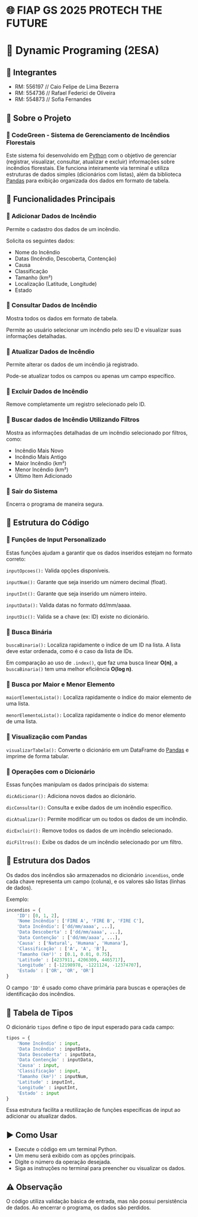 # **🌐 FIAP GS 2025 PROTECH THE FUTURE**

# 🐍 Dynamic Programing (2ESA)

## 👥 Integrantes
- RM: 556197 // Caio Felipe de Lima Bezerra
- RM: 554736 // Rafael Federici de Oliveira
- RM: 554873 // Sofia Fernandes

## 📕 Sobre o Projeto

### 🍃 CodeGreen - Sistema de Gerenciamento de Incêndios Florestais

Este sistema foi desenvolvido em [Python](https://www.python.org/doc/) com o objetivo de gerenciar (registrar, visualizar, consultar, atualizar e excluir) informações sobre incêndios florestais. Ele funciona inteiramente via terminal e utiliza estruturas de dados simples (dicionários com listas), além da biblioteca [Pandas](https://pandas.pydata.org/) para exibição organizada dos dados em formato de tabela.

## 🧩 Funcionalidades Principais

### 🔸 Adicionar Dados de Incêndio

Permite o cadastro dos dados de um incêndio.

Solicita os seguintes dados:

- Nome do Incêndio
- Datas (Incêndio, Descoberta, Contenção)
- Causa
- Classificação
- Tamanho (km²)
- Localização (Latitude, Longitude)
- Estado

### 🔸 Consultar Dados de Incêndio

Mostra todos os dados em formato de tabela.

Permite ao usuário selecionar um incêndio pelo seu ID e visualizar suas informações detalhadas.

### 🔸 Atualizar Dados de Incêndio

Permite alterar os dados de um incêndio já registrado.

Pode-se atualizar todos os campos ou apenas um campo específico.

### 🔸 Excluir Dados de Incêndio

Remove completamente um registro selecionado pelo ID.

### 🔸 Buscar dados de Incêndio Utilizando Filtros

Mostra as informações detalhadas de um incêndio selecionado por filtros, como:

- Incêndio Mais Novo
- Incêndio Mais Antigo
- Maior Incêndio (km²)
- Menor Incêndio (km²)
- Último Item Adicionado

### 🔸 Sair do Sistema

Encerra o programa de maneira segura.

## 🧠 Estrutura do Código

### 🔹 Funções de Input Personalizado

Estas funções ajudam a garantir que os dados inseridos estejam no formato correto:

``` inputOpcoes(): ``` Valida opções disponíveis.

``` inputNum(): ``` Garante que seja inserido um número decimal (float).

``` inputInt(): ``` Garante que seja inserido um número inteiro.

``` inputData(): ``` Valida datas no formato dd/mm/aaaa.

``` inputDic(): ``` Valida se a chave (ex: ID) existe no dicionário.

### 🔹 Busca Binária

``` buscaBinaria(): ``` Localiza rapidamente o índice de um ID na lista. A lista deve estar ordenada, como é o caso da lista de IDs.

Em comparação ao uso de ``` .index() ```, que faz uma busca linear **O(n)**, a ``` buscaBinaria() ``` tem uma melhor eficiência **O(log n)**.

### 🔹 Busca por Maior e Menor Elemento

``` maiorElementoLista(): ``` Localiza rapidamente o índice do maior elemento de uma lista.

``` menorElementoLista(): ``` Localiza rapidamente o índice do menor elemento de uma lista.

### 🔹 Visualização com Pandas

``` visualizarTabela(): ``` Converte o dicionário em um DataFrame do [Pandas](https://pandas.pydata.org/) e imprime de forma tabular.

### 🔹 Operações com o Dicionário

Essas funções manipulam os dados principais do sistema:

``` dicAdicionar(): ``` Adiciona novos dados ao dicionário.

``` dicConsultar(): ``` Consulta e exibe dados de um incêndio específico.

``` dicAtualizar(): ``` Permite modificar um ou todos os dados de um incêndio.

``` dicExcluir(): ``` Remove todos os dados de um incêndio selecionado.

``` dicFiltros(): ``` Exibe os dados de um incêndio selecionado por um filtro.

## 🎲 Estrutura dos Dados

Os dados dos incêndios são armazenados no dicionário ``` incendios ```, onde cada chave representa um campo (coluna), e os valores são listas (linhas de dados).

Exemplo:

``` python
incendios = {
    'ID': [0, 1, 2],
    'Nome Incêndio': ['FIRE A', 'FIRE B', 'FIRE C'],
    'Data Incêndio': ['dd/mm/aaaa', ...],
    'Data Descoberta' : ['dd/mm/aaaa', ...],
    'Data Contenção' : ['dd/mm/aaaa', ...],
    'Causa' : ['Natural', 'Humana', 'Humana'],
    'Classificação' : ['A', 'A', 'B'],
    'Tamanho (km²)' : [0.1, 0.01, 0.75],
    'Latitude' : [4237911, 4206309, 4465717],
    'Longitude' : [-12198978, -1221124, -12374707],
    'Estado' : ['OR', 'OR', 'OR']
}
```

O campo ``` 'ID' ``` é usado como chave primária para buscas e operações de identificação dos incêndios.

## 📌 Tabela de Tipos

O dicionário ``` tipos ``` define o tipo de input esperado para cada campo:

``` python
tipos = {
    'Nome Incêndio' : input,
    'Data Incêndio' : inputData,
    'Data Descoberta' : inputData,
    'Data Contenção' : inputData,
    'Causa' : input,
    'Classificação' : input,
    'Tamanho (km²)' : inputNum,
    'Latitude' : inputInt,
    'Longitude' : inputInt,
    'Estado' : input
}
```

Essa estrutura facilita a reutilização de funções específicas de input ao adicionar ou atualizar dados.

## ▶️ Como Usar

- Execute o código em um terminal Python.
- Um menu será exibido com as opções principais.
- Digite o número da operação desejada.
- Siga as instruções no terminal para preencher ou visualizar os dados.

## ⚠️ Observação

O código utiliza validação básica de entrada, mas não possui persistência de dados. Ao encerrar o programa, os dados são perdidos.
